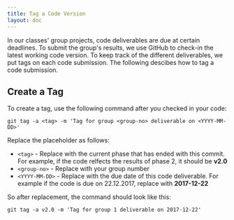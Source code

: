 ```yaml
---
title: Tag a Code Version
layout: doc
---
```


In our classes' group projects, code deliverables are due at certain deadlines. To submit the group's results, we use GitHub to check-in the latest working code version. To keep track of the different deliverables, we put tags on each code submission. The following descibes how to tag a code submission.

## Create a Tag

To create a tag, use the following command after you checked in your code:

```git tag -a <tag> -m 'Tag for group <group-no> deliverable on <YYYY-MM-DD>'```

Replace the placeholder as follows:

- `<tag>` - Replace with the current phase that has ended with this commit. For example, if the code relfects the results of phase 2, it should be **v2.0**
- `<group-no>` - Replace with your group number
- `<YYYY-MM-DD>` - Replace with the due date of this code deliverable. For example if the code is due on 22.12.2017, replace with **2017-12-22**

So after replacement, the command should look like this:

```git tag -a v2.0 -m 'Tag for group 1 deliverable on 2017-12-22'```

